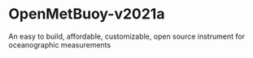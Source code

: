 # OpenMetBuoy-v2021a
An easy to build, affordable, customizable, open source instrument for oceanographic measurements

